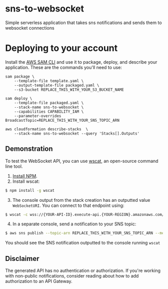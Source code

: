 # sns-to-websocket
Simple serverless application that takes sns notifications and sends them to websocket connections

# Deploying to your account

Install the [AWS SAM CLI](https://docs.aws.amazon.com/serverless-application-model/latest/developerguide/serverless-sam-cli-install.html) and use it to package, deploy, and describe your application.  These are the commands you'll need to use:

```
sam package \
	--template-file template.yaml \
	--output-template-file packaged.yaml \
	--s3-bucket REPLACE_THIS_WITH_YOUR_S3_BUCKET_NAME

sam deploy \
	--template-file packaged.yaml \
	--stack-name sns-to-websocket \
	--capabilities CAPABILITY_IAM \
	--parameter-overrides BroadcastTopic=REPLACE_THIS_WITH_YOUR_SNS_TOPIC_ARN

aws cloudformation describe-stacks 	\
	--stack-name sns-to-websocket --query 'Stacks[].Outputs'
```

## Demonstration

To test the WebSocket API, you can use [wscat](https://github.com/websockets/wscat), an open-source command line tool.

1. [Install NPM](https://www.npmjs.com/get-npm).
2. Install wscat:
``` bash
$ npm install -g wscat
```
3. The console output from the stack creation has an outputted value `WebSocketURI`. You can connect to that endpoint using:
``` bash
$ wscat -c wss://{YOUR-API-ID}.execute-api.{YOUR-REGION}.amazonaws.com/{STAGE}
```
4. In a separate console, send a notification to your SNS topic: 
``` bash
$ aws sns publish --topic-arn REPLACE_THIS_WITH_YOUR_SNS_TOPIC_ARN --message "Hello from an SNS topic"
```
You should see the SNS notification outputted to the console running `wscat`

## Disclaimer 
The generated API has no authentication or authorization. If you're working with non-public notifications, consider reading about how to add authorization to an API Gateway.



